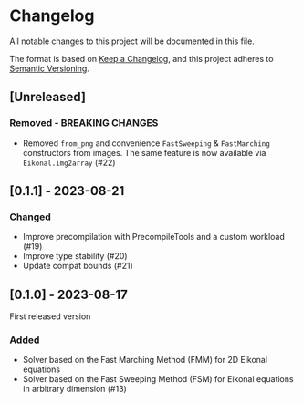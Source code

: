 # Changelog

All notable changes to this project will be documented in this file.

The format is based on [Keep a Changelog](https://keepachangelog.com/en/1.0.0/),
and this project adheres to [Semantic Versioning](https://semver.org/spec/v2.0.0.html).

## [Unreleased]

### Removed - BREAKING CHANGES

- Removed `from_png` and convenience `FastSweeping` & `FastMarching`
  constructors from images. The same feature is now available via
  `Eikonal.img2array` (#22)


## [0.1.1] - 2023-08-21

### Changed

- Improve precompilation with PrecompileTools and a custom workload (#19)
- Improve type stability (#20)
- Update compat bounds (#21)


## [0.1.0] - 2023-08-17

First released version

### Added

- Solver based on the Fast Marching Method (FMM) for 2D Eikonal equations
- Solver based on the Fast Sweeping Method (FSM) for Eikonal equations in
  arbitrary dimension (#13)
